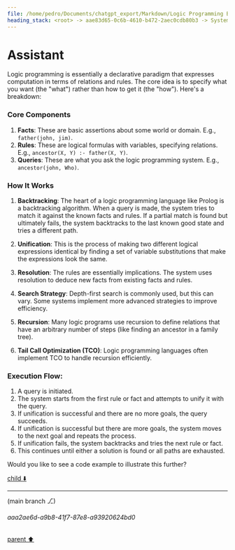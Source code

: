 ```yaml
---
file: /home/pedro/Documents/chatgpt_export/Markdown/Logic Programming Basics.md
heading_stack: <root> -> aae83d65-0c6b-4610-b472-2aec0cdb80b3 -> System -> cd5f65ce-2de1-48c1-aa94-c4163a6f79bd -> System -> aaa22cbb-606f-41d0-b4ae-e591f21bb854 -> User -> e29cce05-dbd4-4728-8c1b-c03f43a7b92e -> Assistant
---
```

# Assistant

Logic programming is essentially a declarative paradigm that expresses computation in terms of relations and rules. The core idea is to specify what you want (the "what") rather than how to get it (the "how"). Here's a breakdown:

### Core Components
1. **Facts**: These are basic assertions about some world or domain. E.g., `father(john, jim)`.
2. **Rules**: These are logical formulas with variables, specifying relations. E.g., `ancestor(X, Y) :- father(X, Y)`.
3. **Queries**: These are what you ask the logic programming system. E.g., `ancestor(john, Who)`.

### How It Works

1. **Backtracking**: The heart of a logic programming language like Prolog is a backtracking algorithm. When a query is made, the system tries to match it against the known facts and rules. If a partial match is found but ultimately fails, the system backtracks to the last known good state and tries a different path.

2. **Unification**: This is the process of making two different logical expressions identical by finding a set of variable substitutions that make the expressions look the same.

3. **Resolution**: The rules are essentially implications. The system uses resolution to deduce new facts from existing facts and rules.

4. **Search Strategy**: Depth-first search is commonly used, but this can vary. Some systems implement more advanced strategies to improve efficiency.

5. **Recursion**: Many logic programs use recursion to define relations that have an arbitrary number of steps (like finding an ancestor in a family tree).

6. **Tail Call Optimization (TCO)**: Logic programming languages often implement TCO to handle recursion efficiently.

### Execution Flow:

1. A query is initiated.
2. The system starts from the first rule or fact and attempts to unify it with the query.
3. If unification is successful and there are no more goals, the query succeeds.
4. If unification is successful but there are more goals, the system moves to the next goal and repeats the process.
5. If unification fails, the system backtracks and tries the next rule or fact.
6. This continues until either a solution is found or all paths are exhausted.

Would you like to see a code example to illustrate this further?

[child ⬇️](#aaa2ae6d-a9b8-41f7-87e8-a93920624bd0)

---

(main branch ⎇)
###### aaa2ae6d-a9b8-41f7-87e8-a93920624bd0
[parent ⬆️](#e29cce05-dbd4-4728-8c1b-c03f43a7b92e)
